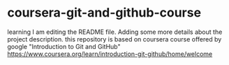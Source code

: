 # coursera-git-and-github-course
learning
I am editing the README file. Adding some more details about the project description.
this repository is based on coursera course offered by google "Introduction to Git and GitHub"
https://www.coursera.org/learn/introduction-git-github/home/welcome
